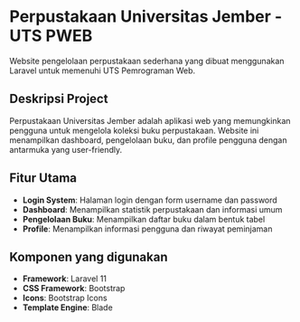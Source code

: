 # Perpustakaan Universitas Jember - UTS PWEB

Website pengelolaan perpustakaan sederhana yang dibuat menggunakan Laravel untuk memenuhi UTS Pemrograman Web.

## Deskripsi Project

Perpustakaan Universitas Jember adalah aplikasi web yang memungkinkan pengguna untuk mengelola koleksi buku perpustakaan. Website ini menampilkan dashboard, pengelolaan buku, dan profile pengguna dengan antarmuka yang user-friendly.

## Fitur Utama

- **Login System**: Halaman login dengan form username dan password
- **Dashboard**: Menampilkan statistik perpustakaan dan informasi umum
- **Pengelolaan Buku**: Menampilkan daftar buku dalam bentuk tabel
- **Profile**: Menampilkan informasi pengguna dan riwayat peminjaman

## Komponen yang digunakan

- **Framework**: Laravel 11
- **CSS Framework**: Bootstrap
- **Icons**: Bootstrap Icons
- **Template Engine**: Blade
